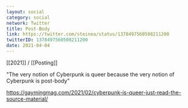 ```yaml
---
layout: social
category: social
network: Twitter
title: Post-Body
link: https://twitter.com/steinea/status/1378497560508211200
twitterID: 1378497560508211200
date: 2021-04-04
---
```


[[2021]] / [[Posting]]

"The very notion of Cyberpunk is queer because the very notion of Cyberpunk is post-body"

<https://gaymingmag.com/2021/02/cyberpunk-is-queer-just-read-the-source-material/>
